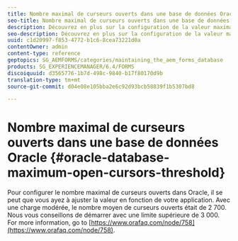 ```yaml
---
title: Nombre maximal de curseurs ouverts dans une base de données Oracle
seo-title: Nombre maximal de curseurs ouverts dans une base de données Oracle
description: Découvrez en plus sur la configuration de la valeur maximale des curseurs ouverts dans Oracle.
seo-description: Découvrez en plus sur la configuration de la valeur maximale des curseurs ouverts dans Oracle.
uuid: c1d20997-f853-4772-b1c6-8cea73221d0a
contentOwner: admin
content-type: reference
geptopics: SG_AEMFORMS/categories/maintaining_the_aem_forms_database
products: SG_EXPERIENCEMANAGER/6.4/FORMS
discoiquuid: d3565776-1b7d-498c-9840-b17f80170d9b
translation-type: tm+mt
source-git-commit: d04e08e105bba2e6c92d93bcb58839f1b5307bd8

---
```



# Nombre maximal de curseurs ouverts dans une base de données Oracle {#oracle-database-maximum-open-cursors-threshold}

Pour configurer le nombre maximal de curseurs ouverts dans Oracle, il se peut que vous ayez à ajuster la valeur en fonction de votre application. Avec une charge modérée, le nombre moyen de curseurs ouverts était de 2 700. Nous vous conseillons de démarrer avec une limite supérieure de 3 000. For more information, go to [https://www.orafaq.com/node/758](https://www.orafaq.com/node/758).
